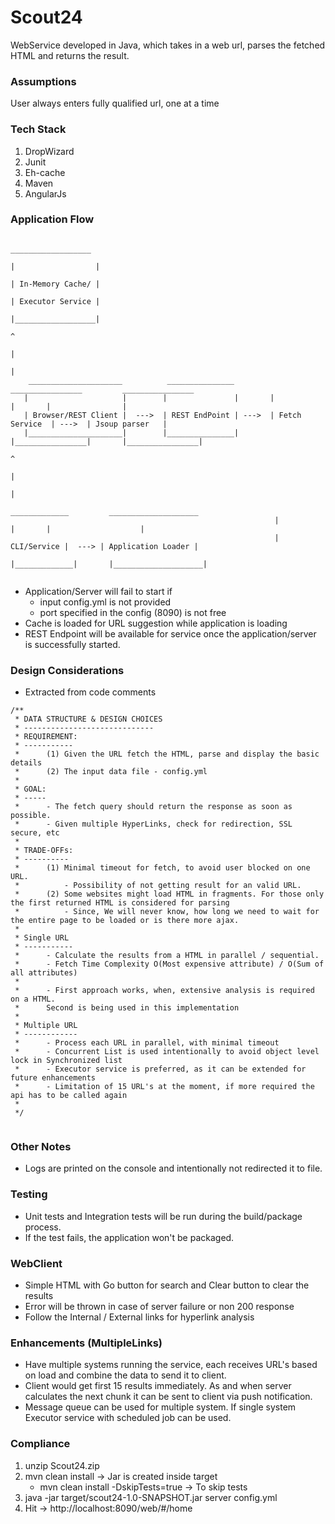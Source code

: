 # Scout24
WebService developed in Java, which takes in a web url, parses the fetched HTML and returns the result.

### Assumptions
User always enters fully qualified url, one at a time 

### Tech Stack
1. DropWizard
2. Junit
3. Eh-cache
4. Maven
5. AngularJs

### Application Flow
```
                                                                                   __________________     
                                                                                  |                  |
                                                                                  | In-Memory Cache/ |
                                                                                  | Executor Service |
                                                                                  |__________________|     
                                                                                           ^
                                                                                           |    
                                                                                           |
    _____________________          _______________         ________________         ________________   
   |                     |        |               |       |                |       |                |              
   | Browser/REST Client |  --->  | REST EndPoint | --->  | Fetch Service  | --->  | Jsoup parser   | 
   |_____________________|        |_______________|       |________________|       |________________|      
                                                                                           ^
                                                                                           |    
                                                                                           |
                                                            _____________         ____________________     
                                                           |             |       |                    |
                                                           | CLI/Service |  ---> | Application Loader | 
                                                           |_____________|       |____________________| 
                                            
```
* Application/Server will fail to start if
   * input config.yml is not provided
   * port specified in the config (8090) is not free
* Cache is loaded for URL suggestion while application is loading
* REST Endpoint will be available for service once the application/server is successfully started.

### Design Considerations
* Extracted from code comments

```
/**
 * DATA STRUCTURE & DESIGN CHOICES
 * -----------------------------
 * REQUIREMENT:
 * -----------
 *      (1) Given the URL fetch the HTML, parse and display the basic details
 *      (2) The input data file - config.yml
 *
 * GOAL:
 * -----
 *      - The fetch query should return the response as soon as possible.
 *      - Given multiple HyperLinks, check for redirection, SSL secure, etc
 *
 * TRADE-OFFs:
 * ----------
 *      (1) Minimal timeout for fetch, to avoid user blocked on one URL.
 *          - Possibility of not getting result for an valid URL.
 *      (2) Some websites might load HTML in fragments. For those only the first returned HTML is considered for parsing
 *          - Since, We will never know, how long we need to wait for the entire page to be loaded or is there more ajax.
 *
 * Single URL
 * -----------
 *      - Calculate the results from a HTML in parallel / sequential.
 *      - Fetch Time Complexity O(Most expensive attribute) / O(Sum of all attributes)
 *
 *      - First approach works, when, extensive analysis is required on a HTML.
 *      Second is being used in this implementation
 *
 * Multiple URL
 * ------------
 *      - Process each URL in parallel, with minimal timeout
 *      - Concurrent List is used intentionally to avoid object level lock in Synchronized list
 *      - Executor service is preferred, as it can be extended for future enhancements
 *      - Limitation of 15 URL's at the moment, if more required the api has to be called again
 *      
 */
 
 ```
 ### Other Notes
 * Logs are printed on the console and intentionally not redirected it to file.

 ### Testing
 * Unit tests and Integration tests will be run during the build/package process.
 * If the test fails, the application won't be packaged.
 
 ### WebClient
 * Simple HTML with Go button for search and Clear button to clear the results
 * Error will be thrown in case of server failure or non 200 response
 * Follow the Internal / External links for hyperlink analysis
  
 ### Enhancements (MultipleLinks)
 * Have multiple systems running the service, each receives URL's based on load and combine the data to send it to client.
 * Client would get first 15 results immediately. As and when server calculates the next chunk it can be sent to client via push notification.
 * Message queue can be used for multiple system. If single system Executor service with scheduled job can be used.
 
 ### Compliance
 1. unzip Scout24.zip
 2. mvn clean install -> Jar is created inside target
      * mvn clean install -DskipTests=true -> To skip tests
 3. java -jar target/scout24-1.0-SNAPSHOT.jar server config.yml 
 4. Hit -> http://localhost:8090/web/#/home